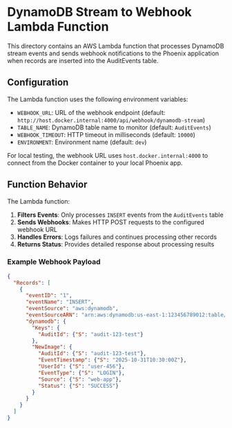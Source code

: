 # DynamoDB Stream to Webhook Lambda Function

This directory contains an AWS Lambda function that processes DynamoDB stream events and sends webhook notifications to the Phoenix application when records are inserted into the AuditEvents table.

## Configuration

The Lambda function uses the following environment variables:

- `WEBHOOK_URL`: URL of the webhook endpoint (default: `http://host.docker.internal:4000/api/webhook/dynamodb-stream`)
- `TABLE_NAME`: DynamoDB table name to monitor (default: `AuditEvents`)
- `WEBHOOK_TIMEOUT`: HTTP timeout in milliseconds (default: `10000`)
- `ENVIRONMENT`: Environment name (default: `dev`)

For local testing, the webhook URL uses `host.docker.internal:4000` to connect from the Docker container to your local Phoenix app.

## Function Behavior

The Lambda function:

1. **Filters Events**: Only processes `INSERT` events from the `AuditEvents` table
2. **Sends Webhooks**: Makes HTTP POST requests to the configured webhook URL
3. **Handles Errors**: Logs failures and continues processing other records
4. **Returns Status**: Provides detailed response about processing results

### Example Webhook Payload

```json
{
  "Records": [
    {
      "eventID": "1",
      "eventName": "INSERT",
      "eventSource": "aws:dynamodb",
      "eventSourceARN": "arn:aws:dynamodb:us-east-1:123456789012:table/AuditEvents/stream/2025-10-31T00:00:00.000",
      "dynamodb": {
        "Keys": {
          "AuditId": {"S": "audit-123-test"}
        },
        "NewImage": {
          "AuditId": {"S": "audit-123-test"},
          "EventTimestamp": {"S": "2025-10-31T10:30:00Z"},
          "UserId": {"S": "user-456"},
          "EventType": {"S": "LOGIN"},
          "Source": {"S": "web-app"},
          "Status": {"S": "SUCCESS"}
        }
      }
    }
  ]
}
```
